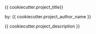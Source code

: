 {{ cookiecutter.project_title}}

by: {{ cookiecutter.project_author_name }}

{{ cookiecutter.project_description }}